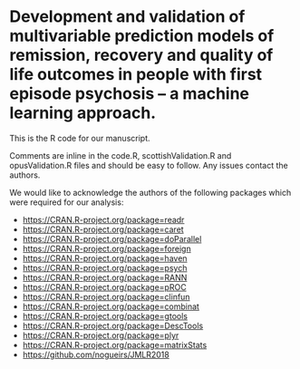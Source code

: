 # Development and validation of multivariable prediction models of remission, recovery and quality of life outcomes in people with first episode psychosis – a machine learning approach.

This is the R code for our manuscript.

Comments are inline in the code.R, scottishValidation.R and opusValidation.R files and should be easy to follow. Any issues contact the authors.

We would like to acknowledge the authors of the following packages which were required for our analysis:
* https://CRAN.R-project.org/package=readr
* https://CRAN.R-project.org/package=caret
* https://CRAN.R-project.org/package=doParallel
* https://CRAN.R-project.org/package=foreign
* https://CRAN.R-project.org/package=haven
* https://CRAN.R-project.org/package=psych
* https://CRAN.R-project.org/package=RANN
* https://CRAN.R-project.org/package=pROC
* https://CRAN.R-project.org/package=clinfun
* https://CRAN.R-project.org/package=combinat
* https://CRAN.R-project.org/package=gtools
* https://CRAN.R-project.org/package=DescTools
* https://CRAN.R-project.org/package=plyr
* https://CRAN.R-project.org/package=matrixStats
* https://github.com/nogueirs/JMLR2018
